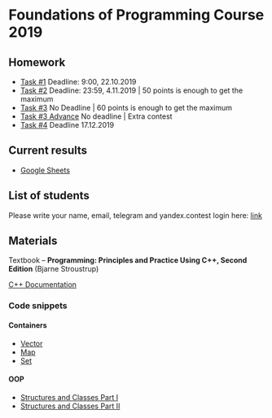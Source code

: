 # Foundations of Programming Course 2019

## Homework
- [Task #1](https://contest.yandex.ru/contest/14691/enter/
) Deadline: 9:00, 22.10.2019
- [Task #2](https://contest.yandex.ru/contest/14805/standings) Deadline: 23:59, 4.11.2019 
| 50 points is enough to get the maximum
- [Task #3](https://contest.yandex.ru/contest/15159/standings
) No Deadline | 60 points is enough to get the maximum
- [Task #3 Advance](https://contest.yandex.ru/contest/15506/problems/) No deadline | Extra contest
- [Task #4](tasks/task4/description.md) Deadline 17.12.2019

## Current results
- [Google Sheets](https://docs.google.com/spreadsheets/d/1ZPU1BZsDIU0d5pPUqS-RycLoa6b97ovW-J7HwWH1aqY/edit#gid=0)

## List of students
Please write your name, email, telegram and yandex.contest login here: [link](https://docs.google.com/spreadsheets/d/1i5lX0RsZ7ZsYQe22W-aa1WIckMBYvqBhVW5eWU5L-wY/edit?usp=sharing)


## Materials 
Textbook – **Programming: Principles and Practice Using C++, Second Edition** (Bjarne Stroustrup)

[C++ Documentation](https://en.cppreference.com/w/)

### Code snippets
#### Containers 
- [Vector](materials/containers/vector/vectors.md)
- [Map](materials/containers/map/maps.md)
- [Set](materials/containers/set/sets.md) 
#### OOP
- [Structures and Classes Part I](materials/object-oriented-programming/structures_and_classes/structures_and_classes.md)
- [Structures and Classes Part II](materials/object-oriented-programming/structures_and_classes/structures_and_classes_part_2.md)